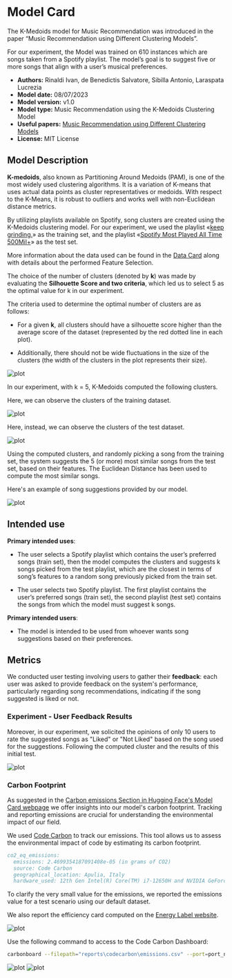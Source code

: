 # Model Card

The K-Medoids model for Music Recommendation was introduced in the paper “Music Recommendation using Different Clustering Models”.

For our experiment, the Model was trained on 610 instances which are songs taken from a Spotify playlist. The model’s goal is to suggest five or more songs that align with a user’s musical preferences.

- **Authors:** Rinaldi Ivan, de Benedictis Salvatore, Sibilla Antonio, Laraspata Lucrezia
- **Model date:** 08/07/2023
- **Model version:** v1.0
- **Model type:** Music Recommendation using the K-Medoids Clustering Model
- **Useful papers:** [Music Recommendation using Different Clustering Models](https://unibari-my.sharepoint.com/:b:/g/personal/i_rinaldi4_studenti_uniba_it/EbaQjVz8KL9ClaJCLRMkJokB_fJo5hgBttinp57gU1IzIw?e=wZnMPdf)
- **License:** MIT License

## Model Description

**K-medoids**, also known as Partitioning Around Medoids (PAM), is one of the most widely used clustering algorithms. It is a variation of K-means that uses actual data points as cluster representatives or medoids. With respect to the K-Means, it is robust to outliers and works well with non-Euclidean distance metrics.

By utilizing playlists available on Spotify, song clusters are created using the K-Medoids clustering model.
For our experiment, we used the playlist «[keep grinding.](https://open.spotify.com/playlist/3fSsw9Mp5Mi2DDiweZggtP?si=151ba94cd4ca4cbb)» as the training set, and the playlist «[Spotify Most Played All Time 500Mil+](https://open.spotify.com/playlist/2YRe7HRKNRvXdJBp9nXFza#:~:text=Blinding%20Lights%20by%20The%20Weekend,at%20least%20500%20million%20streams.URL)» as the test set.

More information about the data used can be found in the [Data Card](../data/README.md) along with details about the performed Feature Selection.

The choice of the number of clusters (denoted by **k**) was made by evaluating the **Silhouette Score and two criteria**, which led us to select 5 as the optimal value for k in our experiment.

The criteria used to determine the optimal number of clusters are as follows:

- For a given **k**, all clusters should have a silhouette score higher than the average score of the dataset (represented by the red dotted line in each plot).

- Additionally, there should not be wide fluctuations in the size of the clusters (the width of the clusters in the plot represents their size).

![plot](/figures/silhouetteVisualizer.png?raw=true)

In our experiment, with k = 5, K-Medoids computed the following clusters.

Here, we can observe the clusters of the training dataset.

![plot](/figures/TrainSet_Clusters_3D.png?raw=true)

Here, instead, we can observe the clusters of the test dataset.

![plot](/figures/TestSet_Clusters_3D.png?raw=true)

Using the computed clusters, and randomly picking a song from the training set, the system suggests the 5 (or more) most similar songs from the test set, based on their features. The Euclidean Distance has been used to compute the most similar songs.

Here's an example of song suggestions provided by our model.

![plot](/figures/euclidean_distance_suggestions.png?raw=true)

## Intended use

**Primary intended uses**:

- The user selects a Spotify playlist which contains the user’s preferred songs (train set), then the model computes the clusters and suggests k songs picked from the test playlist, which are the closest in terms of song’s features to a random song previously picked from the train set.

- The user selects two Spotify playlist. The first playlist contains the user’s preferred songs (train set), the second playlist (test set) contains the songs from which the model must suggest k songs.

**Primary intended users**:

- The model is intended to be used from whoever wants song suggestions based on their preferences.

## Metrics

We conducted user testing involving users to gather their **feedback**: each user was asked to provide feedback on the system's performance, particularly regarding song recommendations, indicating if the song suggested is liked or not.

### Experiment - User Feedback Results

Moreover, in our experiment, we solicited the opinions of only 10 users to rate the suggested songs as "Liked" or "Not Liked" based on the song used for the suggestions. Following the computed cluster and the results of this initial test.

![plot](/figures/euclideanDistanceResults.png?raw=true)

### Carbon Footprint

As suggested in the [Carbon emissions Section in Hugging Face's Model Card webpage](https://huggingface.co/docs/hub/model-cards-co2) we offer insights into our model's carbon footprint. Tracking and reporting emissions are crucial for understanding the environmental impact of our field.

We used [Code Carbon](https://github.com/mlco2/codecarbon) to track our emissions. This tool allows us to assess the environmental impact of code by estimating its carbon footprint.

```bibtex
co2_eq_emissions:
  emissions: 2.4699354187091408e-05 (in grams of CO2)
  source: Code Carbon
  geographical_location: Apulia, Italy
  hardware_used: 12th Gen Intel(R) Core(TM) i7-12650H and NVIDIA GeForce RTX 3050 6GB Laptop GPU
```

To clarify the very small value for the emissions, we reported the emissions value for a test scenario using our default dataset.

We also report the efficiency card computed on the [Energy Label website](https://energy-label.streamlit.app/Efficency_Label).

![plot](/figures/efficiency_card.jpg?raw=true)

Use the following command to access to the Code Carbon Dashboard:

```bash
carbonboard --filepath="reports\codecarbon\emissions.csv" --port=port_number
```

![plot](/figures/codecarbon_dashboard.png?raw=true)
![plot](/figures/codecarbon_dashboard_tables.png?raw=true)
